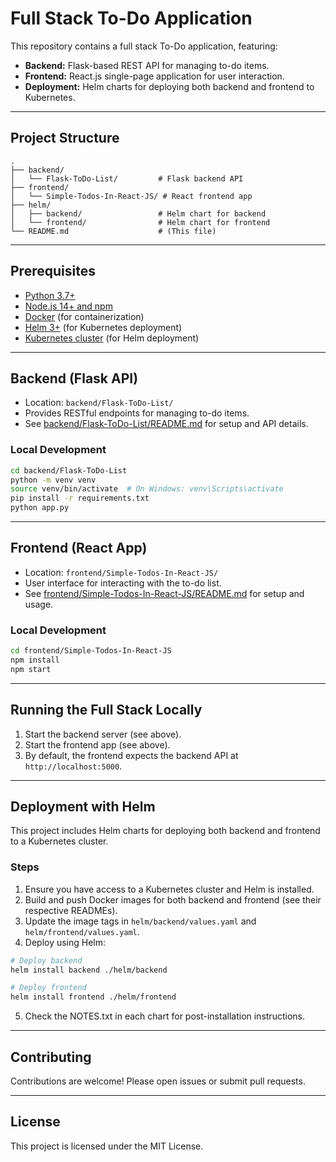 # Full Stack To-Do Application

This repository contains a full stack To-Do application, featuring:
- **Backend:** Flask-based REST API for managing to-do items.
- **Frontend:** React.js single-page application for user interaction.
- **Deployment:** Helm charts for deploying both backend and frontend to Kubernetes.

---

## Project Structure

```
.
├── backend/
│   └── Flask-ToDo-List/         # Flask backend API
├── frontend/
│   └── Simple-Todos-In-React-JS/ # React frontend app
├── helm/
│   ├── backend/                 # Helm chart for backend
│   └── frontend/                # Helm chart for frontend
└── README.md                    # (This file)
```

---

## Prerequisites

- [Python 3.7+](https://www.python.org/)
- [Node.js 14+ and npm](https://nodejs.org/)
- [Docker](https://www.docker.com/) (for containerization)
- [Helm 3+](https://helm.sh/) (for Kubernetes deployment)
- [Kubernetes cluster](https://kubernetes.io/) (for Helm deployment)

---

## Backend (Flask API)

- Location: `backend/Flask-ToDo-List/`
- Provides RESTful endpoints for managing to-do items.
- See [backend/Flask-ToDo-List/README.md](backend/Flask-ToDo-List/README.md) for setup and API details.

### Local Development

```bash
cd backend/Flask-ToDo-List
python -m venv venv
source venv/bin/activate  # On Windows: venv\Scripts\activate
pip install -r requirements.txt
python app.py
```

---

## Frontend (React App)

- Location: `frontend/Simple-Todos-In-React-JS/`
- User interface for interacting with the to-do list.
- See [frontend/Simple-Todos-In-React-JS/README.md](frontend/Simple-Todos-In-React-JS/README.md) for setup and usage.

### Local Development

```bash
cd frontend/Simple-Todos-In-React-JS
npm install
npm start
```

---

## Running the Full Stack Locally

1. Start the backend server (see above).
2. Start the frontend app (see above).
3. By default, the frontend expects the backend API at `http://localhost:5000`.

---

## Deployment with Helm

This project includes Helm charts for deploying both backend and frontend to a Kubernetes cluster.

### Steps

1. Ensure you have access to a Kubernetes cluster and Helm is installed.
2. Build and push Docker images for both backend and frontend (see their respective READMEs).
3. Update the image tags in `helm/backend/values.yaml` and `helm/frontend/values.yaml`.
4. Deploy using Helm:

```bash
# Deploy backend
helm install backend ./helm/backend

# Deploy frontend
helm install frontend ./helm/frontend
```

5. Check the NOTES.txt in each chart for post-installation instructions.

---

## Contributing

Contributions are welcome! Please open issues or submit pull requests.

---

## License

This project is licensed under the MIT License.
